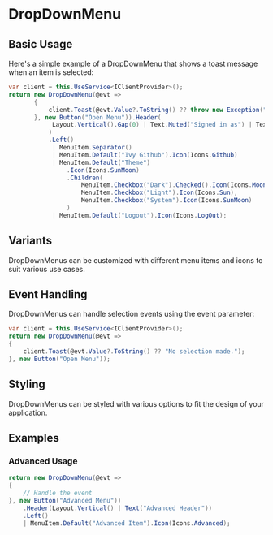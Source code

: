 ﻿# DropDownMenu

## Basic Usage

Here's a simple example of a DropDownMenu that shows a toast message when an item is selected:

```csharp
var client = this.UseService<IClientProvider>();
return new DropDownMenu(@evt =>
       {
           client.Toast(@evt.Value?.ToString() ?? throw new Exception("Missing value in event."));
       }, new Button("Open Menu")).Header(
            Layout.Vertical().Gap(0) | Text.Muted("Signed in as") | Text.Small("niels@bosmainteractive.se")
           )
           .Left()
            | MenuItem.Separator()
            | MenuItem.Default("Ivy Github").Icon(Icons.Github)
            | MenuItem.Default("Theme")
                .Icon(Icons.SunMoon)
                .Children(
                    MenuItem.Checkbox("Dark").Checked().Icon(Icons.Moon),
                    MenuItem.Checkbox("Light").Icon(Icons.Sun),
                    MenuItem.Checkbox("System").Icon(Icons.SunMoon)
                )
            | MenuItem.Default("Logout").Icon(Icons.LogOut);
```

## Variants

DropDownMenus can be customized with different menu items and icons to suit various use cases.

## Event Handling

DropDownMenus can handle selection events using the event parameter:

```csharp
var client = this.UseService<IClientProvider>();
return new DropDownMenu(@evt =>
{
    client.Toast(@evt.Value?.ToString() ?? "No selection made.");
}, new Button("Open Menu"));
```

## Styling

DropDownMenus can be styled with various options to fit the design of your application.

## Examples

### Advanced Usage

```csharp
return new DropDownMenu(@evt =>
{
    // Handle the event
}, new Button("Advanced Menu"))
    .Header(Layout.Vertical() | Text("Advanced Header"))
    .Left()
    | MenuItem.Default("Advanced Item").Icon(Icons.Advanced);
```

<WidgetDocs Type="Ivy.DropDownMenu" ExtensionsType="Ivy.DropDownMenuExtensions"/>